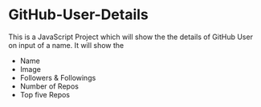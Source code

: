 # GitHub-User-Details
This is a JavaScript Project which will show the the details of GitHub User on input of a name.
It will show the
- Name
- Image
- Followers & Followings
- Number of Repos
- Top five Repos
